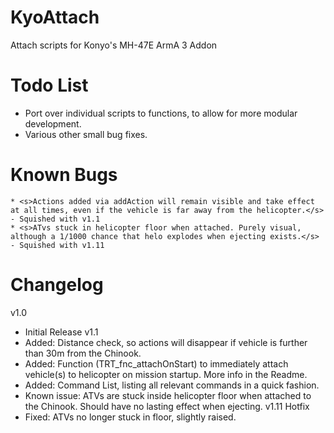 KyoAttach
=========
Attach scripts for Konyo's MH-47E ArmA 3 Addon

Todo List
=========
   * Port over individual scripts to functions, to allow for more modular development.
   * Various other small bug fixes.

Known Bugs
=========
	* <s>Actions added via addAction will remain visible and take effect at all times, even if the vehicle is far away from the helicopter.</s> - Squished with v1.1
	* <s>ATvs stuck in helicopter floor when attached. Purely visual, although a 1/1000 chance that helo explodes when ejecting exists.</s> - Squished with v1.11

Changelog
=========
v1.0
* Initial Release
v1.1 
* Added: Distance check, so actions will disappear if vehicle is further than 30m from the Chinook.
* Added: Function (TRT_fnc_attachOnStart) to immediately attach vehicle(s) to helicopter on mission startup. More info in the Readme.
* Added: Command List, listing all relevant commands in a quick fashion.
* Known issue: ATVs are stuck inside helicopter floor when attached to the Chinook. Should have no lasting effect when ejecting.
v1.11 Hotfix
* Fixed: ATVs no longer stuck in floor, slightly raised.
